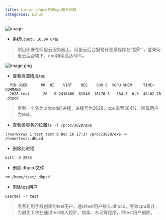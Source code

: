 ```yaml
---
title: Linux--dhpcd导致cpu飙升问题
categories: Linux
---
```


![image](https://upload-images.jianshu.io/upload_images/15325592-d4e76a075e0341d4.jpg?imageMogr2/auto-orient/strip%7CimageView2/2/w/1240)
<!-- more -->

- 系统```Ubuntu 16.04 64位```

> 项目部署在阿里云服务器上，阿里云后台报警有恶意程序在“挖矿”，登录阿里云后台喵下，cpu持续高达50%。

![image.png](https://upload-images.jianshu.io/upload_images/15325592-3bd3042866622bda.png?imageMogr2/auto-orient/strip%7CimageView2/2/w/1240)
<!-- more -->

- 查看资源情况```top```

```
  PID USER      PR  NI    VIRT    RES    SHR S  %CPU %MEM     TIME+ COMMAND
  2628 test      20   0 2410400  81940  16176 S   384.3  0.5  46:02.78 .dhpcd
```

> 看到一个名为.dhpcd的进程，进程号为2628，cpu飙至384%，所属用户为test。

- 查看该服务的位置```ls -l /proc/2628/exe```

```
lrwxrwxrwx 1 test test 0 Dec 16 17:37 /proc/2628/exe -> /home/test/.dhpcd
```

- 删除此进程

```
kill -9 2595
```

- 删除.dhpcd文件

```
rm /home/test/.dhpcd
```

- 删除test用户

```
userdel -r test
```

> 黑客利用手段创建的test用户，通过test用户植入.dhpcd，导致cpu飙升，为避免下次在通过test植入挖矿、病毒、木马等程序，将test用户删除。



